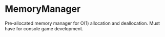 MemoryManager
=============

Pre-allocated memory manager for O(1) allocation and deallocation. Must have for console game development.
